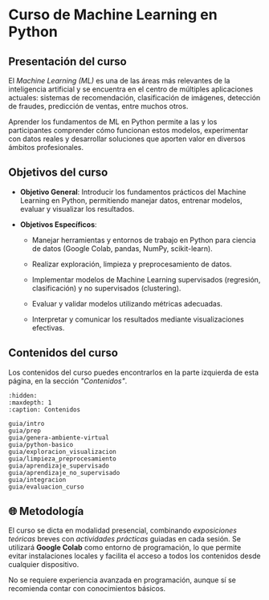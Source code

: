 # Curso de Machine Learning en Python

## Presentación del curso

El _Machine Learning (ML)_ es una de las áreas más relevantes de la inteligencia artificial y se encuentra en el centro de múltiples aplicaciones actuales: sistemas de recomendación, clasificación de imágenes, detección de fraudes, predicción de ventas, entre muchos otros.

Aprender los fundamentos de ML en Python permite a las y los participantes comprender cómo funcionan estos modelos, experimentar con datos reales y desarrollar soluciones que aporten valor en diversos ámbitos profesionales.

## Objetivos del curso

- **Objetivo General**: Introducir los fundamentos prácticos del Machine Learning en Python, permitiendo manejar datos, entrenar modelos, evaluar y visualizar los resultados.

- **Objetivos Específicos**:

  - Manejar herramientas y entornos de trabajo en Python para ciencia de datos (Google Colab, pandas, NumPy, scikit-learn).

  - Realizar exploración, limpieza y preprocesamiento de datos.

  - Implementar modelos de Machine Learning supervisados (regresión, clasificación) y no supervisados (clustering).

  - Evaluar y validar modelos utilizando métricas adecuadas.

  - Interpretar y comunicar los resultados mediante visualizaciones efectivas.

## Contenidos del curso

Los contenidos del curso puedes encontrarlos en la parte izquierda de esta página, en la sección _"Contenidos"_.

```{toctree}
:hidden:
:maxdepth: 1
:caption: Contenidos

guia/intro
guia/prep
guia/genera-ambiente-virtual
guia/python-basico
guia/exploracion_visualizacion
guia/limpieza_preprocesamiento
guia/aprendizaje_supervisado
guia/aprendizaje_no_supervisado
guia/integracion
guia/evaluacion_curso
```

## 🌐 Metodología

El curso se dicta en modalidad presencial, combinando _exposiciones teóricas_ breves con _actividades prácticas_ guiadas en cada sesión. Se utilizará **Google Colab** como entorno de programación, lo que permite evitar instalaciones locales y facilita el acceso a todos los contenidos desde cualquier dispositivo.

No se requiere experiencia avanzada en programación, aunque sí se recomienda contar con conocimientos básicos.
